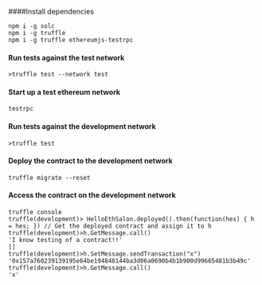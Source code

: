 ####Install dependencies
```
npm i -g solc
npm i -g truffle
npm i -g truffle ethereumjs-testrpc
```

#### Run tests against the test network
```
>truffle test --network test

```
#### Start up a test ethereum network
```
testrpc
```
#### Run tests against the development network
```
>truffle test

```
#### Deploy the contract to the development network
```
truffle migrate --reset
```
#### Access the contract on the development network
```
truffle console
truffle(development)> HelloEthSalon.deployed().then(function(hes) { h = hes; }) // Get the deployed contract and assign it to h
truffle(development)>h.GetMessage.call()
'I know testing of a contract!!'
[]
truffle(development)>h.SetMessage.sendTransaction("x")
'0x157a760239139195e64be194848144ba3d06a0690b4b1b900d99665481b3b49c'
truffle(development)>h.GetMessage.call()
'x'
```
